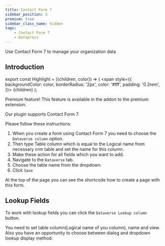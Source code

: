 ```yaml
---
title: Contact Form 7
sidebar_position: 3
premium: true
sidebar_class_name: hidden
tags:
    - Contact Form 7
    - Datapress
---
```


<p class="lead">Use Contact Form 7 to manage your organization data</p>

## Introduction

export const Highlight = ({children, color}) => (
  <span
    style={{
      backgroundColor: color,
      borderRadius: '2px',
      color: '#fff',
      padding: '0.2rem',
    }}>
    {children}
  </span>
);

<Highlight color="#25c2a0">Premium feature! This feature is available in the addon to the premium extension.</Highlight>

Our plugin supports Contact Form 7. 

Please follow these instructions:
1. When you create a form using Contact Form 7 you need to choose the `Dataverse column` option.
2. Then type Table column which is equal to the Logical name from necessary crm table and set the name for this column. 
3. Make these action for all fields which you want to add.
4. Navigate to the `Dataverse` tab.
5. Choose the table name from the dropdown.
6. Click `Save`

At the top of the page you can see the shortcode how to create a page with this form.


## Lookup Fields

To work with lookup fields you can click the `Dataverse Lookup column` button.

You need to set table column(Logical name of you column), name and view. Also you have an opportunity to choose between dialog and dropdown lookup display method.

